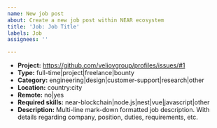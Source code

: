 ```yaml
---
name: New job post
about: Create a new job post within NEAR ecosystem
title: 'Job: Job Title'
labels: Job
assignees: ''

---
```


- __Project:__ https://github.com/veliovgroup/profiles/issues/#1
- __Type:__ full-time|project|freelance|bounty
- __Category:__ engineering|design|customer-support|research|other
- __Location:__ country:city
- __Remote:__ no|yes
- __Required skills:__ near-blockchain|node.js|nest|vue|javascript|other
- __Description:__ Multi-line mark-down formatted job description.
With details regarding company, position, duties, requirements, etc.
